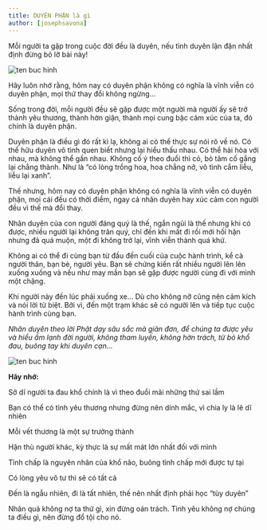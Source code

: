 ```yaml
---
title: DUYÊN PHẬN là gì
author: [josephsavona]
---
```


Mỗi người ta gặp trong cuộc đời đều là duyên, nếu tình duyên lận đận nhất định đừng bỏ lỡ bài này!

![ten buc hinh](http://st.phununews.vn/staticFile/Subject/2017/05/04/5851510/duyen-phan-la-thu-rat-la-ki-khong-co-y-theo-duoi-thi-co-bo-tam-co-gang-lai-chang-thanh_4158683.jpg "ten buc hinh")

Hãy luôn nhớ rằng, hôm nay có duyên phận không có nghĩa là vĩnh viễn có duyên phận, mọi thứ thay đổi không ngừng…

Sống trong đời, mỗi người đều sẽ gặp được một người mà người ấy sẽ trở thành yêu thương, thành hờn giận, thành mọi cung bậc cảm xúc của ta, đó chính là duyên phận.

Duyên phận là điều gì đó rất kì lạ, không ai có thể thực sự nói rõ về nó. Có thể hữu duyên vô tình quen biết nhưng lại hiểu thấu nhau. Có thể hài hòa với nhau, mà không thể gần nhau. Không cố ý theo đuổi thì có, bỏ tâm cố gắng lại chẳng thành. Như là “có lòng trồng hoa, hoa chẳng nở, vô tình cắm liễu, liễu lại xanh”.

Thế nhưng, hôm nay có duyên phận không có nghĩa là vĩnh viễn có duyên phận, mọi cái đều có thời điểm, ngay cả nhân duyên hay xúc cảm con người đều vì thế mà đổi thay.

Nhân duyên của con người đáng quý là thế, ngắn ngủi là thế nhưng khi có được, nhiều người lại không trân quý, chỉ đến khi mất đi rồi mới hối hận nhưng đã quá muộn, một đi không trở lại, vĩnh viễn thành quá khứ.

Không ai có thể đi cùng bạn từ đầu đến cuối của cuộc hành trình, kể cả người thân, bạn bè, người yêu. Bạn sẽ chứng kiến rất nhiều người lên lên xuống xuống và nếu như may mắn bạn sẽ gặp được người cùng đi với mình một chặng.

Khi người này đến lúc phải xuống xe… Dù cho không nỡ cũng nên cảm kích và nói lời từ biệt. Bởi vì, đến một trạm khác sẽ có người lên và tiếp tục cuộc hành trình cùng bạn.

*Nhân duyên theo lời Phật dạy sâu sắc mà giản đơn, để chúng ta được yêu và hiểu ấm lạnh đời người, không tham luyến, không hờn trách, từ bỏ khổ đau, buông tay khi duyên cạn…*

![ten buc hinh](http://st.phununews.vn/staticFile/Subject/2017/05/04/5851510/clip_image001.jpg "ten buc hinh")

**Hãy nhớ:**

Sở dĩ người ta đau khổ chính là vì theo đuổi mãi những thứ sai lầm

Bạn có thể có tình yêu thương nhưng đừng nên dính mắc, vì chia ly là lẽ dĩ nhiên

Mỗi vết thương là một sự trưởng thành

Hận thù người khác, kỳ thực là sự mất mát lớn nhất đối với mình

Tình chấp là nguyên nhân của khổ não, buông tình chấp mới được tự tại

Có lòng yêu vô tư thì sẽ có tất cả

Đến là ngẫu nhiên, đi là tất nhiên, thế nên nhất định phải học “tùy duyên”

Nhân quả không nợ ta thứ gì, xin đừng oán trách. Tình yêu không nợ chúng ta điều gì, nên đừng đổ tội cho nó.